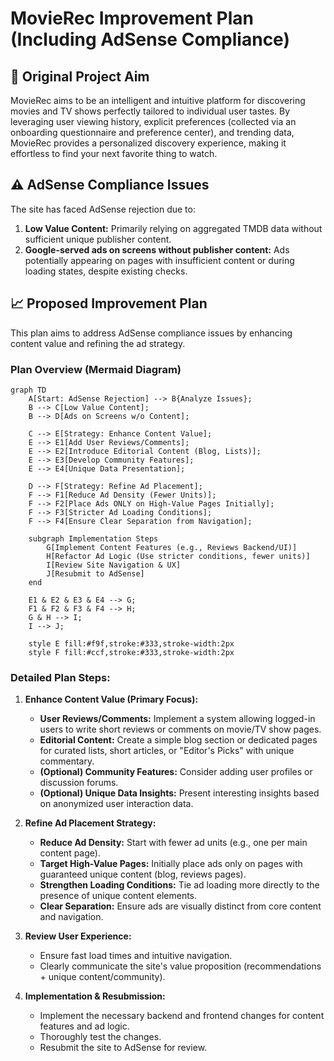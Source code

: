 # MovieRec Improvement Plan (Including AdSense Compliance)

## 🎯 Original Project Aim

MovieRec aims to be an intelligent and intuitive platform for discovering movies and TV shows perfectly tailored to individual user tastes. By leveraging user viewing history, explicit preferences (collected via an onboarding questionnaire and preference center), and trending data, MovieRec provides a personalized discovery experience, making it effortless to find your next favorite thing to watch.

## ⚠️ AdSense Compliance Issues

The site has faced AdSense rejection due to:

1.  **Low Value Content:** Primarily relying on aggregated TMDB data without sufficient unique publisher content.
2.  **Google-served ads on screens without publisher content:** Ads potentially appearing on pages with insufficient content or during loading states, despite existing checks.

## 📈 Proposed Improvement Plan

This plan aims to address AdSense compliance issues by enhancing content value and refining the ad strategy.

### Plan Overview (Mermaid Diagram)

```mermaid
graph TD
    A[Start: AdSense Rejection] --> B{Analyze Issues};
    B --> C[Low Value Content];
    B --> D[Ads on Screens w/o Content];

    C --> E[Strategy: Enhance Content Value];
    E --> E1[Add User Reviews/Comments];
    E --> E2[Introduce Editorial Content (Blog, Lists)];
    E --> E3[Develop Community Features];
    E --> E4[Unique Data Presentation];

    D --> F[Strategy: Refine Ad Placement];
    F --> F1[Reduce Ad Density (Fewer Units)];
    F --> F2[Place Ads ONLY on High-Value Pages Initially];
    F --> F3[Stricter Ad Loading Conditions];
    F --> F4[Ensure Clear Separation from Navigation];

    subgraph Implementation Steps
        G[Implement Content Features (e.g., Reviews Backend/UI)]
        H[Refactor Ad Logic (Use stricter conditions, fewer units)]
        I[Review Site Navigation & UX]
        J[Resubmit to AdSense]
    end

    E1 & E2 & E3 & E4 --> G;
    F1 & F2 & F3 & F4 --> H;
    G & H --> I;
    I --> J;

    style E fill:#f9f,stroke:#333,stroke-width:2px
    style F fill:#ccf,stroke:#333,stroke-width:2px
```

### Detailed Plan Steps:

1.  **Enhance Content Value (Primary Focus):**
    *   **User Reviews/Comments:** Implement a system allowing logged-in users to write short reviews or comments on movie/TV show pages.
    *   **Editorial Content:** Create a simple blog section or dedicated pages for curated lists, short articles, or "Editor's Picks" with unique commentary.
    *   **(Optional) Community Features:** Consider adding user profiles or discussion forums.
    *   **(Optional) Unique Data Insights:** Present interesting insights based on anonymized user interaction data.

2.  **Refine Ad Placement Strategy:**
    *   **Reduce Ad Density:** Start with fewer ad units (e.g., one per main content page).
    *   **Target High-Value Pages:** Initially place ads only on pages with guaranteed unique content (blog, reviews pages).
    *   **Strengthen Loading Conditions:** Tie ad loading more directly to the presence of unique content elements.
    *   **Clear Separation:** Ensure ads are visually distinct from core content and navigation.

3.  **Review User Experience:**
    *   Ensure fast load times and intuitive navigation.
    *   Clearly communicate the site's value proposition (recommendations + unique content/community).

4.  **Implementation & Resubmission:**
    *   Implement the necessary backend and frontend changes for content features and ad logic.
    *   Thoroughly test the changes.
    *   Resubmit the site to AdSense for review.